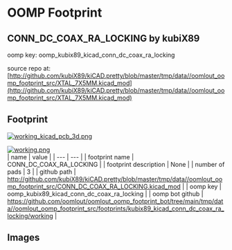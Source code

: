# OOMP Footprint  
## CONN_DC_COAX_RA_LOCKING  by kubiX89  
  
oomp key: oomp_kubix89_kicad_conn_dc_coax_ra_locking  
  
source repo at: [http://github.com/kubiX89/kiCAD.pretty/blob/master/tmp/data//oomlout_oomp_footprint_src/XTAL_7X5MM.kicad_mod](http://github.com/kubiX89/kiCAD.pretty/blob/master/tmp/data//oomlout_oomp_footprint_src/XTAL_7X5MM.kicad_mod)  
## Footprint  
  
[![working_kicad_pcb_3d.png](working_kicad_pcb_3d_600.png)](working_kicad_pcb_3d.png)  
  
[![working.png](working_600.png)](working.png)  
| name | value | 
| --- | --- | 
| footprint name | CONN_DC_COAX_RA_LOCKING | 
| footprint description | None | 
| number of pads | 3 | 
| github path | http://github.com/kubiX89/kiCAD.pretty/blob/master/tmp/data//oomlout_oomp_footprint_src/CONN_DC_COAX_RA_LOCKING.kicad_mod | 
| oomp key | oomp_kubix89_kicad_conn_dc_coax_ra_locking | 
| oomp bot github | https://github.com/oomlout/oomlout_oomp_footprint_bot/tree/main/tmp/data//oomlout_oomp_footprint_src/footprints/kubix89_kicad_conn_dc_coax_ra_locking/working | 
## Images  
